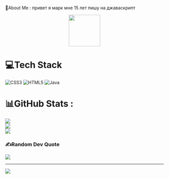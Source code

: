  💫About Me :
привет я марк мне 15 лет пишу на джаваскрипт
<div id="header" align="center">
  <img src="[https://media.giphy.com/media/M9gbBd9nbDrOTu1Mqx/giphy.gif" width="100](https://i.pinimg.com/originals/34/86/69/348669fdcff4db5902f108a7645cbdab.gif )"/>
</div>

# 💻Tech Stack
![CSS3](https://img.shields.io/badge/css3-%231572B6.svg?style=for-the-badge&logo=css3&logoColor=white) ![HTML5](https://img.shields.io/badge/html5-%23E34F26.svg?style=for-the-badge&logo=html5&logoColor=white) ![Java](https://img.shields.io/badge/java-%23ED8B00.svg?style=for-the-badge&logo=java&logoColor=white)




# 📊GitHub Stats :
![](https://github-readme-stats.vercel.app/api?username=Marklols1&theme=dark&hide_border=false&include_all_commits=false&count_private=false)<br/>
![](https://github-readme-streak-stats.herokuapp.com/?user=Marklols1&theme=dark&hide_border=false)<br/>
![](https://github-readme-stats.vercel.app/api/top-langs/?username=Marklols1&theme=dark&hide_border=false&include_all_commits=false&count_private=false&layout=compact)

### ✍️Random Dev Quote
![](https://quotes-github-readme.vercel.app/api?type=horizontal&theme=dark)

---
[![](https://visitcount.itsvg.in/api?id=Marklols1&icon=2&color=1)](https://visitcount.itsvg.in)

